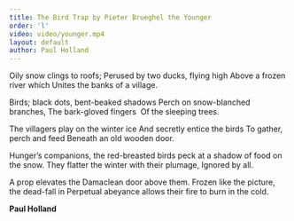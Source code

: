 ```yaml
---
title: The Bird Trap by Pieter Brueghel the Younger
order: 'l'
video: video/younger.mp4
layout: default
author: Paul Holland
---
```

Oily snow clings to roofs;
Perused by two ducks, flying high
Above a frozen river which
Unites the banks of a village.

Birds; black dots, bent-beaked shadows
Perch on snow-blanched branches,
The bark-gloved fingers 
Of the sleeping trees.  

The villagers play on the winter ice
And secretly entice the birds
To gather, perch and feed
Beneath an old wooden door.

Hunger’s companions, the red-breasted birds
peck at a shadow of food on the snow.
They flatter the winter with their plumage,
Ignored by all. 

A prop elevates the Damaclean door above them.
Frozen like the picture, the dead-fall in
Perpetual abeyance allows their fire to burn in the cold.

**Paul Holland**
